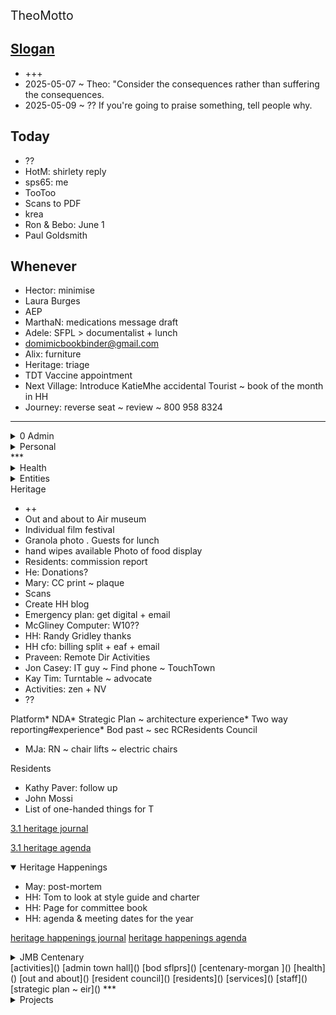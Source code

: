 <span style="font-size: 19.5px;">TheoMotto</span>
## [Slogan]()

* +++
* 2025-05-07 ~ Theo: "Consider the consequences rather than suffering the consequences.&nbsp;
* 2025-05-09 ~ ??&nbsp;If you're going to praise something, tell people why.&nbsp;

## Today

* ??
* HotM: shirlety reply
* sps65: me
* TooToo
* Scans to PDF
* krea
* Ron &amp; Bebo: June 1
* Paul Goldsmith

## Whenever

* Hector: minimise
* Laura Burges
* AEP
* MarthaN: medications message draft
* Adele: SFPL &gt; documentalist + lunch
* <a href="https://mail.google.com/mail/?view=cm&amp;fs=1&amp;tf=1&amp;to=domimicbookbinder@gmail.com">domimicbookbinder@gmail.com</a>
* Alix: furniture
* Heritage: triage
* TDT Vaccine appointment
* Next Village: Introduce KatieMhe accidental Tourist ~ book of the month in HH
* Journey: reverse seat ~ review ~ 800 958 8324

***

<!--

**Admin**

-->
<details>

<summary>0 Admin</summary>

* ?
* Boost: account number ~ cancel autopay
* Boost: target: 2675 Geary Blvd, San Francisco, CA 94118 ~ (415) 796-5280
* Job description: need a personal assistant
* DonnaB: vet Job DescriptionHi Art&nbsp;
* Kaiber: cancel
* Boost: cancel
* Josh
* Taxes
* Tiller
* File for admin tips
* Renew Drivers License?
* 

## [0 Admin Journal]()

## [0 Admin Agenda ZZZ]()

[passport]()

[mia agenda]()

[0.1 will &amp; trust]()

[0.1 2024 taxes]()

</details>
<!-- *** -->
<details>
<!-- -->
<summary>Personal</summary>
<!-- -->

* ?
* Dog Tags
* shampoo
* Tom King book 2
* ACE: Agnes
* LL Bean ~ blanket
* Safeway:&nbsp;
* EyeBuyDirect: small s
* Jeans ~ jacket
* Closet step ladder

Waiting

* ++

## [0 Admin Personal Journal]()

[0.1-schedule-days-of-week]()

[0.1-schedule-daily]()

[0.1-notes]()

</details>
***

<!--

**Health**

-->
<details>

<summary>Health</summary>
## [1.0 Health Agenda]()

* ++
* Descibe PT need
* PPH: AI critique
* UCSF patient advocate
* Amanda: CVS + PT
* <a href="https://www.ucsfhealth.org/services/case-management-and-social-work">https://www.ucsfhealth.org/services/case-management-and-social-work</a>
* UCSF: Dental appointment
* Jock rot ~ got it ~ trying lamasil
* Delta Dental: codes

[dentistry]()

[dermatology]()

[gastroenterology]()

[ophthalmology]()

[pph]()

[1.1 Health History]()

[1.1 Health Insurance]()

[1.1 Health Journal]()

[1.1 Health Providers]()

[1.1 Health Reference]()

</details>
<!--

**Simplicity**

-->
<details>
<summary>Simplicity</summary>
## [1.0 simplicity]()

* ++
* IA: storage photos
* Avery + Bancroft: documentalist
* Diana Greer: working together
* 

[nicole agenda]()

[1.1 archiving]()

[1.2 claudia]()
</details>
<!--

**ACE IT**

-->
<details>

<summary>ACE IT</summary>
## [2.0 ACE IT]()

* ++
* ICE: ms365
* Alix: shipper
* Alix: storage lady
* Alix: PLE
* Alix: volleyball
* Cynthia: Safe deposit box
* AC: Kathy birthday
* AC: Eames visit
* AC: Bolinas
* Buy more: share paper
* Netflix: ace-i

## [Alix]()

* ++

## [Cynthia]()

* ++

## [Eloise]()

* ++
* Eloise: GitHub account + Coop

</details>
<!--

**Family**

 -->
<details>
<summary>Family</summary>
## [2.1 Family]()

* ++
* Alix P
* Allison
* PLE: Ronan ~ calendar
* Alex, Peter
* Tania: concierge in Durham
* John Choate: Eloise + Corwin

</details>
<!--

**Peeps**

-->
<details>

* Paul Goldsmith
* John Choate: wall image ~ PGE no public ros ~ planter
* LD Kirshenbaum: late June ~ zarina
* Hector
* Olga:
* Jason Carman
* Ann Seymour
* Ronan ~ ple
* Mike Warner

<summary>Peeps</summary>
## [2.2 Peeps]()

</details>
***

<!--

**Entities**

-->
<details>

<summary>Entities</summary>
<!-- -->
## [3.0 entities]()

* ?
* SF heritage: donation ~&nbsp;<a href="https://www.sfheritage.org/splendid-25/">https://www.sfheritage.org/splendid-25/</a>
* SacSem: nbr owner &lt;&lt; scree
* awesome: zelle?
* SacSem: wix
* Joel P
* Peer Wedvick
* Jack O: talk at H + Guestroom?
* Peter Otis + Bob Hall:
* George Smart: woody
* Leah WSD
* NV: use for volunteers
* NV: Margaret Jacobs
* NV: Le'mere
* NV: Laura Burges

<!-- -->
[awesome]()
<!-- -->
[next village]()
<!-- -->
[sacsem]()
<!-- -->
[sensay]()
<!-- -->
[sps]()
<!-- -->
[tgd]()
<!-- -->
</details>
<!--

**Heritage**

-->
<details>
<!-- -->
<summary>Heritage</summary>

* ++
* Out and about to Air museum&nbsp;
* Individual film festival
* Granola photo . Guests for lunch
* hand wipes available Photo of food display&nbsp;
* Residents: commission report
* He: Donations?
* Mary: CC print ~ plaque
* Scans
* Create HH blog
* Emergency plan: get digital + email
* McGliney Computer: W10??
* HH: Randy Gridley thanks
* HH cfo: billing split + eaf + email
* Praveen: Remote Dir Activities
* Jon Casey: IT guy ~ Find phone ~ TouchTown
* Kay Tim: Turntable ~ advocate
* Activities: zen + NV
* ??

Platform* NDA* Strategic Plan ~ architecture experience* Two way reporting#experience* Bod past ~ sec RCResidents Council

* MJa: RN ~ chair lifts ~ electric chairs

Residents

* Kathy Paver: follow up
* John Mossi
* List of one-handed things for T

[3.1 heritage journal]()

[3.1 heritage agenda]()
<details open="">
<!-- -->
<summary>Heritage Happenings</summary>

* May: post-mortem
* HH: Tom to look at style guide and charter
* HH: Page for committee book
* HH: agenda &amp; meeting dates for the year

[heritage happenings journal]()
[heritage happenings agenda]()

</details>
<!-- 
**Heritage Centenary**
-->
<details>
<!-- -->
<summary>JMB Centenary</summary>

* Al Sterling: rose notches
* Mary: Fountain
* Three women dressed as flappers
* Karen McNeil
* Woody?
* rsvp: invite

[centenary morgan journal]()
[centenary-morgan ]()
***

</details>
[activities]()
[admin town hall]()
[bod sflprs]()
[centenary-morgan ]()
[health]()
[out and about]()
[resident council]()
[residents]()
[services]()
[staff]()
[strategic plan ~ eir]()
</details>
<!-- -->
***

<!--

**Projects**

-->
<details>

<summary>Projects</summary>
## [4.0 projects agenda]()

* +++

## [4.1 organizations]()

* Tess: kiosk software
* Corridor Display: Mohaned
* Audiometer settings
* Single tap audio notes

## [repos]()

* ++

## [4.2 software]()

* ++

## [4.3 hardware]()

* ++

## [4.4 qdata apps journal]()

* ++

***

## [Reminders]()

</details>